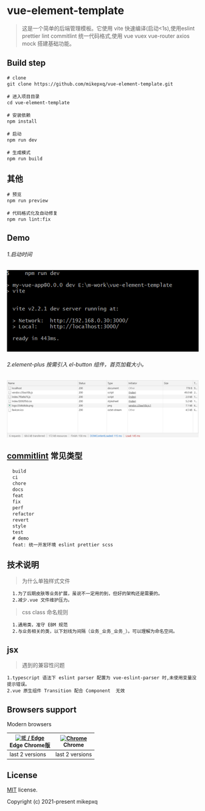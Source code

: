 # vue-element-template
> 这是一个简单的后端管理模板。它使用 vite 快速编译(启动<1s),使用eslint prettier lint commitlint 统一代码格式,使用 vue vuex vue-router axios mock 搭建基础功能。

## Build step
```
# clone
git clone https://github.com/mikepxq/vue-element-template.git

# 进入项目目录
cd vue-element-template

# 安装依赖
npm install

# 启动
npm run dev

# 生成模式
npm run build
```
## 其他

```
# 预览
npm run preview 

# 代码格式化及自动修复
npm run lint:fix
```
## Demo
###### 1.启动时间
<!-- 临时地址 -->
![start time](./src/assets/npm-run-dev-demo.png)
###### 2.element-plus 按需引入 el-button 组件，首页加载大小。
![element-plus import button](./src/assets/vue-elementPlus-import.png)
## [commitlint](https://github.com/conventional-changelog/commitlint) 常见类型
```
  build
  ci
  chore
  docs
  feat
  fix
  perf
  refactor
  revert
  style
  test
  # demo
  feat: 统一开发环境 eslint prettier scss
```
## 技术说明
> 为什么单独样式文件
```
  1.为了后期皮肤等业务扩展，虽说不一定用的到，但好的架构还是需要的。
  2.减少.vue 文件维护压力。

```
> css class 命名规则

```
  1.通用类，准守 EBM 规范
  2.与业务相关的类，以下划线为间隔（业务_业务_业务_）。可以理解为命名空间。
```
## jsx
> 遇到的兼容性问题
```
1.typescript 语法下 eslint parser 配置为 vue-eslint-parser 时,未使用变量没提示错误。
2.vue 原生组件 Transition 配合 Component  无效
```
## Browsers support

Modern browsers 

| [<img src="https://raw.githubusercontent.com/alrra/browser-logos/master/src/edge/edge_48x48.png" alt="IE / Edge" width="24px" height="24px" />](http://godban.github.io/browsers-support-badges/)</br> Edge Chrome版 | [<img src="https://raw.githubusercontent.com/alrra/browser-logos/master/src/chrome/chrome_48x48.png" alt="Chrome" width="24px" height="24px" />](http://godban.github.io/browsers-support-badges/)</br>Chrome |
| --------- | --------- | 
| last 2 versions| last 2 versions

<!--  [<img src="https://raw.githubusercontent.com/alrra/browser-logos/master/src/safari/safari_48x48.png" alt="Safari" width="24px" height="24px" />](http://godban.github.io/browsers-support-badges/)</br>Safari | [<img src="https://raw.githubusercontent.com/alrra/browser-logos/master/src/firefox/firefox_48x48.png" alt="Firefox" width="24px" height="24px" />](http://godban.github.io/browsers-support-badges/)</br>Firefox | -->
## License
[MIT](./LICENSE) license.

Copyright (c) 2021-present mikepxq